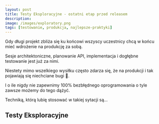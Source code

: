 ```yaml
---
layout:	post
title: Testy Eksploracyjne - ostatni etap przed releasem
description: 
image: /images/exploratory.png
tags: [testowanie, produkcja, najlepsze-praktyki]
---
```


Gdy długi projekt zbliża się ku końcowi wszyscy uczestnicy chcą w końcu mieć wdrożenie na produkcję za sobą.

Sesje architektoniczne, planowanie API, implementacja i dogłębne testowanie jest już za nimi.

Niestety mimo wszelkiego wysiłku często zdarza się, że na produkcji i tak pojawiają się niechciane bugi 🐛.

I o ile nigdy nie zapewnimy 100% bezbłędnego oprogramowania o tyle zawsze możemy do tego dążyć.

Techniką, którą lubię stosować w takiej sytacji są...

## Testy Eksploracyjne

